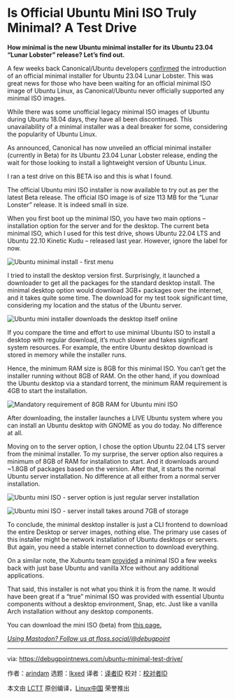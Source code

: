 [#]: subject: "Is Official Ubuntu Mini ISO Truly Minimal? A Test Drive"
[#]: via: "https://debugpointnews.com/ubuntu-minimal-test-drive/"
[#]: author: "arindam https://debugpointnews.com/author/dpicubegmail-com/"
[#]: collector: "lkxed"
[#]: translator: " "
[#]: reviewer: " "
[#]: publisher: " "
[#]: url: " "

Is Official Ubuntu Mini ISO Truly Minimal? A Test Drive
======

**How minimal is the new Ubuntu minimal installer for its Ubuntu 23.04 “Lunar Lobster” release? Let’s find out.**

A few weeks back Canonical/Ubuntu developers [confirmed][1] the introduction of an official minimal installer for Ubuntu 23.04 Lunar Lobster. This was great news for those who have been waiting for an official minimal ISO image of Ubuntu Linux, as Canonical/Ubuntu never officially supported any minimal ISO images.

While there was some unofficial legacy minimal ISO images of Ubuntu during Ubuntu 18.04 days, they have all been discontinued. This unavailability of a minimal installer was a deal breaker for some, considering the popularity of Ubuntu Linux.

As announced, Canonical has now unveiled an official minimal installer (currently in Beta) for its Ubuntu 23.04 Lunar Lobster release, ending the wait for those looking to install a lightweight version of Ubuntu Linux.

I ran a test drive on this BETA iso and this is what I found.

The official Ubuntu mini ISO installer is now available to try out as per the latest Beta release. The official ISO image is of size 113 MB for the “Lunar Lonster” release. It is indeed small in size.

When you first boot up the minimal ISO, you have two main options – installation option for the server and for the desktop. The current beta minimal ISO, which I used for this test drive, shows Ubuntu 22.04 LTS and Ubuntu 22.10 Kinetic Kudu – released last year. However, ignore the label for now.

![Ubuntu minimal install - first menu][2]

I tried to install the desktop version first. Surprisingly, it launched a downloader to get all the packages for the standard desktop install. The minimal desktop option would download 3GB+ packages over the internet, and it takes quite some time. The download for my test took significant time, considering my location and the status of the Ubuntu server.

![Ubuntu mini installer downloads the desktop itself online][3]

If you compare the time and effort to use minimal Ubuntu ISO to install a desktop with regular download, it’s much slower and takes significant system resources. For example, the entire Ubuntu desktop download is stored in memory while the installer runs.

Hence, the minimum RAM size is 8GB for this minimal ISO. You can’t get the installer running without 8GB of RAM. On the other hand, if you download the Ubuntu desktop via a standard torrent, the minimum RAM requirement is 4GB to start the installation.

![Mandatory requirement of 8GB RAM for Ubuntu mini ISO][4]

After downloading, the installer launches a LIVE Ubuntu system where you can install an Ubuntu desktop with GNOME as you do today. No difference at all.

Moving on to the server option, I chose the option Ubuntu 22.04 LTS server from the minimal installer. To my surprise, the server option also requires a minimum of 8GB of RAM for installation to start. And it downloads around ~1.8GB of packages based on the version. After that, it starts the normal Ubuntu server installation. No difference at all either from a normal server installation.

![Ubuntu mini ISO - server option is just regular server installation][5]

![Ubuntu mini ISO - server install takes around 7GB of storage][6]

To conclude, the minimal desktop installer is just a CLI frontend to download the entire Desktop or server images, nothing else. The primary use cases of this installer might be network installation of Ubuntu desktops or servers. But again, you need a stable internet connection to download everything.

On a similar note, the Xubuntu team [provided][7] a minimal ISO a few weeks back with just base Ubuntu and vanilla Xfce without any additional applications.

That said, this installer is not what you think it is from the name. It would have been great if a “true” minimal ISO was provided with essential Ubuntu components without a desktop environment, Snap, etc. Just like a vanilla Arch installation without any desktop components.

You can download the mini ISO (beta) from [this page.][8]

[_Using Mastodon? Follow us at floss.social/@debugpoint_][9]

--------------------------------------------------------------------------------

via: https://debugpointnews.com/ubuntu-minimal-test-drive/

作者：[arindam][a]
选题：[lkxed][b]
译者：[译者ID](https://github.com/译者ID)
校对：[校对者ID](https://github.com/校对者ID)

本文由 [LCTT](https://github.com/LCTT/TranslateProject) 原创编译，[Linux中国](https://linux.cn/) 荣誉推出

[a]: https://debugpointnews.com/author/dpicubegmail-com/
[b]: https://github.com/lkxed/
[1]: https://debugpointnews.com/ubuntu-mini-iso-announcement/
[2]: https://debugpointnews.com/wp-content/uploads/2023/04/Ubuntu-minimal-install-first-menu.jpg
[3]: https://debugpointnews.com/wp-content/uploads/2023/04/Ubuntu-mini-installer-downloads-the-desktop-itself-online.jpg
[4]: https://debugpointnews.com/wp-content/uploads/2023/04/Mandatory-requirement-of-8GB-RAM-for-Ubuntu-mini-ISO.jpg
[5]: https://debugpointnews.com/wp-content/uploads/2023/04/Ubuntu-mini-ISO-server-option-is-just-regular-server-installation.jpg
[6]: https://debugpointnews.com/wp-content/uploads/2023/04/Ubuntu-mini-ISO-server-install-takes-around-7GB-of-storage.jpg
[7]: https://www.debugpoint.com/xubuntu-minimal/
[8]: https://cdimages.ubuntu.com/ubuntu-mini-iso/daily-live/current/
[9]: https://floss.social/@debugpoint